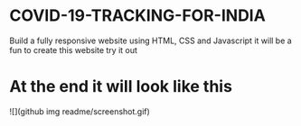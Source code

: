 # COVID-19-TRACKING-FOR-INDIA
Build a fully responsive website  using HTML, CSS and Javascript
it will be a fun to create this website try it out

# At  the end it will look like this


![](github img readme/screenshot.gif)
